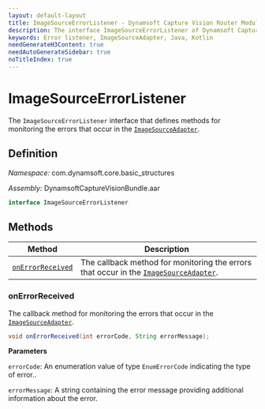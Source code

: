 ```yaml
---
layout: default-layout
title: ImageSourceErrorListener - Dynamsoft Capture Vision Router Module Android Edition API Reference
description: The interface ImageSourceErrorListener of Dynamsoft Capture Vision Router Module defines methods for monitoring the errors that occur in the ImageSourceAdapter.
keywords: Error listener, ImageSourceAdapter, Java, Kotlin
needGenerateH3Content: true
needAutoGenerateSidebar: true
noTitleIndex: true
---
```


# ImageSourceErrorListener

The `ImageSourceErrorListener` interface that defines methods for monitoring the errors that occur in the [`ImageSourceAdapter`](image-source-adapter.md).

## Definition

*Namespace:* com.dynamsoft.core.basic_structures

*Assembly:* DynamsoftCaptureVisionBundle.aar

```java
interface ImageSourceErrorListener 
```

## Methods

| Method | Description |
|------- |-------------|
| [`onErrorReceived`](#onerrorreceived) | The callback method for monitoring the errors that occur in the [`ImageSourceAdapter`](image-source-adapter.md). |

### onErrorReceived

The callback method for monitoring the errors that occur in the [`ImageSourceAdapter`](image-source-adapter.md).

```java
void onErrorReceived(int errorCode, String errorMessage);
```

**Parameters**

`errorCode`: An enumeration value of type `EnumErrorCode` indicating the type of error..

`errorMessage`: A string containing the error message providing additional information about the error.
